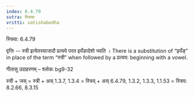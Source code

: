 ```yaml
---
index: 6.4.79
sutra: स्त्रियाः
vritti: satishabodha
---
```



 स्त्रिया: 6.4.79 


वृत्तिः -- स्त्री इत्येतस्याजादौ प्रत्यये परत इयँङादेशो भवति । There is a substitution of “इयँङ्” in place of the term “स्त्री” when followed by a प्रत्यय: beginning with a vowel. 


गीतासु उदाहरणम् – श्लोकः bg9-32 


स्त्री + जस् = स्त्री + अस् 1.3.7, 1.3.4 = स्त्रिय् + अस् 6.4.79, 1.3.2, 1.3.3, 1.1.53 = स्त्रिय: 8.2.66, 8.3.15 


